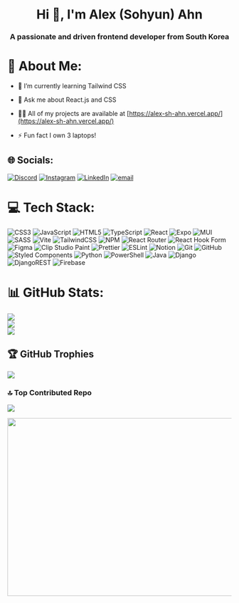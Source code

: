 <h1 align="center">Hi 👋, I'm Alex (Sohyun) Ahn</h1>
<h3 align="center">A passionate and driven frontend developer from South Korea</h3>

# 💫 About Me:
- 🌱 I’m currently learning Tailwind CSS
  
- 💬 Ask me about React.js and CSS

- 👨‍💻 All of my projects are available at [https://alex-sh-ahn.vercel.app/](https://alex-sh-ahn.vercel.app/)

- ⚡ Fun fact I own 3 laptops!

## 🌐 Socials:
[![Discord](https://img.shields.io/badge/Discord-%237289DA.svg?logo=discord&logoColor=white)](https://discord.gg/https://discord.gg/9y8z8puh) [![Instagram](https://img.shields.io/badge/Instagram-%23E4405F.svg?logo=Instagram&logoColor=white)](https://instagram.com/__ale__x__) [![LinkedIn](https://img.shields.io/badge/LinkedIn-%230077B5.svg?logo=linkedin&logoColor=white)](https://linkedin.com/in/www.linkedin.com/in/alex-sh-ahn) [![email](https://img.shields.io/badge/Email-D14836?logo=gmail&logoColor=white)](mailto:alex2321218@gmail.com) 

# 💻 Tech Stack:
![CSS3](https://img.shields.io/badge/css3-%231572B6.svg?style=flat-square&logo=css3&logoColor=white) ![JavaScript](https://img.shields.io/badge/javascript-%23323330.svg?style=flat-square&logo=javascript&logoColor=%23F7DF1E) ![HTML5](https://img.shields.io/badge/html5-%23E34F26.svg?style=flat-square&logo=html5&logoColor=white) ![TypeScript](https://img.shields.io/badge/typescript-%23007ACC.svg?style=flat-square&logo=typescript&logoColor=white) ![React](https://img.shields.io/badge/react-%2320232a.svg?style=flat-square&logo=react&logoColor=%2361DAFB) ![Expo](https://img.shields.io/badge/expo-1C1E24?style=flat-square&logo=expo&logoColor=#D04A37) ![MUI](https://img.shields.io/badge/MUI-%230081CB.svg?style=flat-square&logo=mui&logoColor=white) ![SASS](https://img.shields.io/badge/SASS-hotpink.svg?style=flat-square&logo=SASS&logoColor=white) ![Vite](https://img.shields.io/badge/vite-%23646CFF.svg?style=flat-square&logo=vite&logoColor=white) ![TailwindCSS](https://img.shields.io/badge/tailwindcss-%2338B2AC.svg?style=flat-square&logo=tailwind-css&logoColor=white) ![NPM](https://img.shields.io/badge/NPM-%23CB3837.svg?style=flat-square&logo=npm&logoColor=white) ![React Router](https://img.shields.io/badge/React_Router-CA4245?style=flat-square&logo=react-router&logoColor=white) ![React Hook Form](https://img.shields.io/badge/React%20Hook%20Form-%23EC5990.svg?style=flat-square&logo=reacthookform&logoColor=white) ![Figma](https://img.shields.io/badge/figma-%23F24E1E.svg?style=flat-square&logo=figma&logoColor=white) ![Clip Studio Paint](https://img.shields.io/badge/ClipStudioPaint-%23CFD3D3.svg?style=flat-square&logo=ClipStudioPaint&logoColor=white) ![Prettier](https://img.shields.io/badge/prettier-%23F7B93E.svg?style=flat-square&logo=prettier&logoColor=black) ![ESLint](https://img.shields.io/badge/ESLint-4B3263?style=flat-square&logo=eslint&logoColor=white) ![Notion](https://img.shields.io/badge/Notion-%23000000.svg?style=flat-square&logo=notion&logoColor=white) ![Git](https://img.shields.io/badge/git-%23F05033.svg?style=flat-square&logo=git&logoColor=white) ![GitHub](https://img.shields.io/badge/github-%23121011.svg?style=flat-square&logo=github&logoColor=white) ![Styled Components](https://img.shields.io/badge/styled--components-DB7093?style=flat-square&logo=styled-components&logoColor=white) ![Python](https://img.shields.io/badge/python-3670A0?style=flat-square&logo=python&logoColor=ffdd54) ![PowerShell](https://img.shields.io/badge/PowerShell-%235391FE.svg?style=flat-square&logo=powershell&logoColor=white) ![Java](https://img.shields.io/badge/java-%23ED8B00.svg?style=flat-square&logo=openjdk&logoColor=white) ![Django](https://img.shields.io/badge/django-%23092E20.svg?style=flat-square&logo=django&logoColor=white) ![DjangoREST](https://img.shields.io/badge/DJANGO-REST-ff1709?style=flat-square&logo=django&logoColor=white&color=ff1709&labelColor=gray) ![Firebase](https://img.shields.io/badge/firebase-%23039BE5.svg?style=flat-square&logo=firebase)
# 📊 GitHub Stats:
![](https://github-readme-stats.vercel.app/api?username=Alex-SH-Ahn&theme=vue&hide_border=false&include_all_commits=false&count_private=true)<br/>
![](https://nirzak-streak-stats.vercel.app/?user=Alex-SH-Ahn&theme=vue&hide_border=false)<br/>
![](https://github-readme-stats.vercel.app/api/top-langs/?username=Alex-SH-Ahn&theme=vue&hide_border=false&include_all_commits=false&count_private=true&layout=compact)

## 🏆 GitHub Trophies
![](https://github-profile-trophy.vercel.app/?username=Alex-SH-Ahn&theme=vue&no-frame=false&no-bg=false&margin-w=4)

### 🔝 Top Contributed Repo
![](https://github-contributor-stats.vercel.app/api?username=Alex-SH-Ahn&limit=5&theme=vue&combine_all_yearly_contributions=true)

<!-- Proudly created with GPRM ( https://gprm.itsvg.in ) -->

<!-- <p><img src="https://github-readme-stats.vercel.app/api/top-langs?username=alex-sh-ahn&show_icons=true&locale=en" alt="alex-sh-ahn" /></p> --!>

<a align="left" href="https://github.com/devxb/gitanimals">
  <img
    src="https://render.gitanimals.org/farms/Alex-SH-Ahn"
    width="800"
    height="400"
  />
</a>
